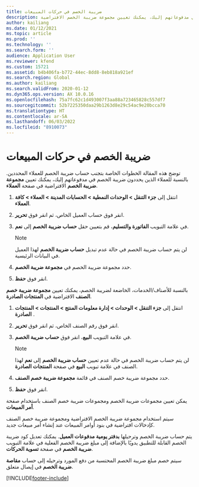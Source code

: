 ```yaml
---
title: ضريبة الخصم في حركات المبيعات
description: توضح هذه المقالة الخطوات الخاصة بتجنب حساب ضريبة الخصم للعملاء المحددين. بالنسبة للعملاء الذين يحددون ضريبة الخصم في مدفوعاتهم إليك، يمكنك تعيين مجموعة ضريبة الخصم الافتراضية.
author: kailiang
ms.date: 01/12/2021
ms.topic: article
ms.prod: ''
ms.technology: ''
ms.search.form: ''
audience: Application User
ms.reviewer: kfend
ms.custom: 15721
ms.assetid: b4b406fa-b772-44ec-8dd8-8eb818a921ef
ms.search.region: Global
ms.author: kailiang
ms.search.validFrom: 2020-01-12
ms.dyn365.ops.version: AX 10.0.16
ms.openlocfilehash: 75a7fc62c1d493007f3aa88a723465828c557df7
ms.sourcegitcommit: 52b7225350daa29b1263d8e29c54ac9e20bcca70
ms.translationtype: HT
ms.contentlocale: ar-SA
ms.lasthandoff: 06/03/2022
ms.locfileid: "8910073"
---
```

# <a name="withholding-tax-in-sales-transactions"></a>ضريبة الخصم في حركات المبيعات

توضح هذه المقالة الخطوات الخاصة بتجنب حساب ضريبة الخصم للعملاء المحددين. بالنسبة للعملاء الذين يحددون ضريبة الخصم في مدفوعاتهم إليك، يمكنك تعيين **مجموعة ضريبة الخصم** الافتراضية في صفحة **العملاء**. 

1. انتقل إلى **جزء التنقل > الوحدات النمطية > الحسابات المدينة > العملاء > كافة العملاء**.

2. انقر فوق حساب العميل الخاص، ثم انقر فوق **تحرير**.

3. في علامة التبويب **الفاتورة والتسليم**، قم بتعيين حقل **حساب ضريبة الخصم** إلى **نعم**.

   > [!NOTE] 
   > لن يتم حساب ضريبة الخصم في حالة عدم تبديل **حساب ضريبة الخصم** لهذا العميل في البيانات الرئيسية.

4. حدد مجموعة ضريبة الخصم في **مجموعة ضريبة الخصم**.

5. انقر فوق **حفظ**.

بالنسبة للأصناف/الخدمات، الخاضعة لضريبة الخصم، يمكنك تعيين **مجموعة ضريبة خصم الصنف** الافتراضية في **المنتجات الصادرة**.

1. ‏‫انتقل إلى ‬**جزء التنقل > الوحدات > إدارة معلومات المنتج > المنتجات > المنتجات الصادرة‬** .

2. انقر فوق رقم الصنف الخاص، ثم انقر فوق **تحرير**.

3. في علامة التبويب **البيع**، انقر فوق **حساب ضريبة الخصم**.

   > [!NOTE] 
   > لن يتم حساب ضريبة الخصم في حالة عدم تعيين **حساب ضريبة الخصم** إلى **نعم** لهذا الصنف في علامة تبويب **البيع** في صفحة **المنتجات الصادرة**.

4. حدد مجموعة ضريبة خصم الصنف في قائمة **مجموعة ضريبة خصم الصنف**.

5. انقر فوق **حفظ**.

يمكن تعيين مجموعات ضريبة الخصم ومجموعات ضريبة خصم الصنف باستخدام صفحة **أمر المبيعات**. 

سيتم استخدام مجموعة ضريبة الخصم الافتراضية ومجموعة ضريبة خصم الصنف كإدخالات افتراضية في بنود أوامر المبيعات عند إنشاء أمر مبيعات جديد.

يتم حساب ضريبة الخصم وترحيلها **بدفتر يومية مدفوعات العميل**. يمكنك تعديل كود ضريبة الخصم القابلة للتطبيق يدويًا بالإضافة إلى مبلغ ضريبة الخصم الفعلية في علامة التبويب **ضريبة الخصم** في صفحة **تسوية الحركات**.

سيتم خصم مبلغ ضريبة الخصم المحتسبة من دفع المورد وترحيله إلى حساب **مقاصة ضريبة الخصم** في إيصال متعلق.


[!INCLUDE[footer-include](../../includes/footer-banner.md)]
